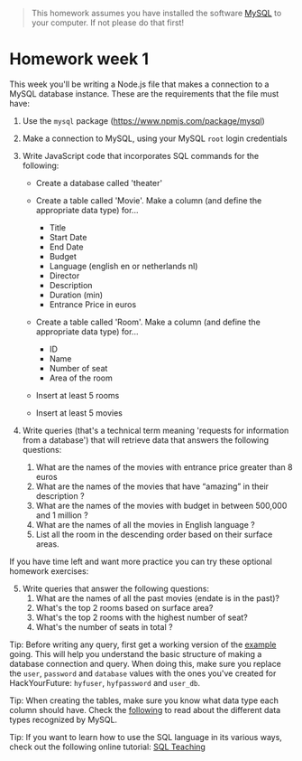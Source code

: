 > This homework assumes you have installed the software [MySQL](https://dev.mysql.com/downloads/installer/) to your computer. If not please do that first!

# Homework week 1

This week you'll be writing a Node.js file that makes a connection to a MySQL database instance. These are the requirements that the file must have:

1. Use the `mysql` package (https://www.npmjs.com/package/mysql)
2. Make a connection to MySQL, using your MySQL `root` login credentials
3. Write JavaScript code that incorporates SQL commands for the following:

   - Create a database called 'theater'
   - Create a table called 'Movie'. Make a column (and define the appropriate data type) for...
     - Title
     - Start Date
     - End Date
     - Budget
     - Language (english en or netherlands nl)
     - Director
     - Description
     - Duration (min)
     - Entrance Price in euros
   
   - Create a table called 'Room'. Make a column (and define the appropriate data type) for...
     - ID
     - Name
     - Number of seat
     - Area of the room
     
   - Insert at least 5 rooms
   - Insert at least 5 movies

4. Write queries (that's a technical term meaning 'requests for information from a database') that will retrieve data that answers the following questions:
   1. What are the names of the movies with entrance price greater than 8 euros
   2. What are the names of the movies that have “amazing” in their description ?
   3. What are the names of the movies with budget in between 500,000 and 1 million ?
   4. What are the names of all the movies in English language ?
   5. List all the room in the descending order based on their surface areas.

If you have time left and want more practice you can try these optional homework exercises:

5. Write queries that answer the following questions:
   1. What are the names of all the past movies (endate is in the past)?
   2. What's the top 2 rooms based on surface area?
   3. What's the top 2 rooms with the highest number of seat?
   4. What's the number of seats in total ?

Tip: Before writing any query, first get a working version of the [example](https://www.npmjs.com/package/mysql#introduction) going. This will help you understand the basic structure of making a database connection and query. When doing this, make sure you replace the `user`, `password` and `database` values with the ones you've created for HackYourFuture: `hyfuser`, `hyfpassword` and `user_db`.

Tip: When creating the tables, make sure you know what data type each column should have. Check the [following](https://dzone.com/articles/mysql-data-types-an-overview-of-the-data-types-in) to read about the different data types recognized by MySQL.

Tip: If you want to learn how to use the SQL language in its various ways, check out the following online tutorial: [SQL Teaching](https://www.sqlteaching.com/)
